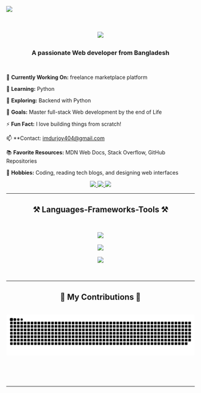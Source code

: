 [![](https://visitcount.itsvg.in/api?id=not-durjoy&icon=10&color=0)](https://visitcount.itsvg.in)

<h1 align="center">
    <img src="https://readme-typing-svg.herokuapp.com/?font=Righteous&size=35&center=true&vCenter=true&width=500&height=70&duration=4000&lines=Hi+There!+👋;+I'm+Pedro+Muniz!;" />
</h1>

<h3 align="center">A passionate Web developer from Bangladesh </h3>

<br/>

🔭 **Currently Working On:** freelance marketplace platform

🌱 **Learning:** Python

🧠 **Exploring:** Backend with Python

🎯 **Goals:** Master full-stack Web development by the end of Life

⚡ **Fun Fact:** I love building things from scratch!

📫 **Contact: imdurjoy404@gmail.com

📚 **Favorite Resources:** MDN Web Docs, Stack Overflow, GitHub Repositories

🎨 **Hobbies:** Coding, reading tech blogs, and designing web interfaces



<div align="center"> 
  <a href="imdurjoy404@gmail.com">
    <img src="https://img.shields.io/badge/Gmail-333333?style=for-the-badge&logo=gmail&logoColor=red" />
  </a>
  <a href="www.linkedin.com/in/notdurjoy" target="_blank">
    <img src="https://img.shields.io/badge/LinkedIn-0077B5?style=for-the-badge&logo=linkedin&logoColor=white" target="_blank" />
  </a>
  <a href="#" target="_blank">
     <img src="https://img.shields.io/badge/Portfolio-FF5722?style=for-the-badge&logo=todoist&logoColor=white" target="_blank" /> 
  </a>
</div>

 <hr/>
 
<h2 align="center">⚒️ Languages-Frameworks-Tools ⚒️</h2>
<br/>
<p align="center">
  <a href="https://skillicons.dev">
   <img src="https://skillicons.dev/icons?i=html,css,javascript,nodejs,deno,mongodb,express,graphql" />  
  </a>
</p>
<p align="center">
  <a href="https://skillicons.dev">
  <img src="https://skillicons.dev/icons?i=npm,yarn,firebase,postman" />
  </a>
</p>
<p align="center">
  <a href="https://skillicons.dev">
  <img src="https://skillicons.dev/icons?i=obsidian,notion,netlify,vercel,bitbucket,git,gitlab" />
  </a>
</p>

<br/>
<hr/>

<div align="center">
  <h2>🐍 My Contributions 🐍</h2>
  <br>
  <img alt="snake eating my contributions" src="https://raw.githubusercontent.com/salesp07/salesp07/output/github-contribution-grid-snake.svg" />
  
  <br/><br/><br/>
</div>

<hr/>
